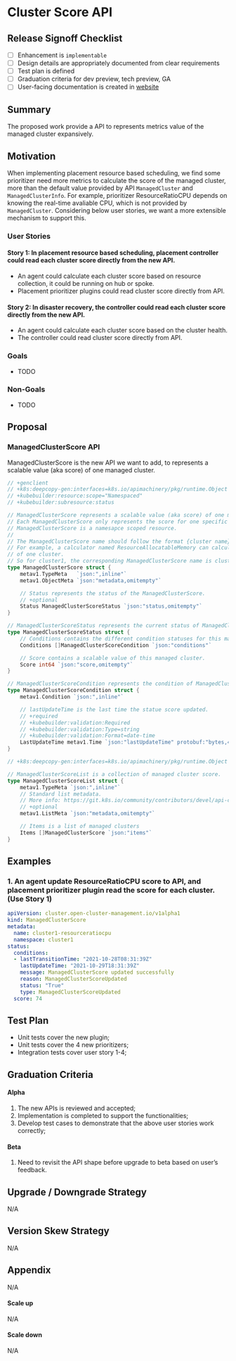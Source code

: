 # Cluster Score API

## Release Signoff Checklist

- [ ] Enhancement is `implementable`
- [ ] Design details are appropriately documented from clear requirements
- [ ] Test plan is defined
- [ ] Graduation criteria for dev preview, tech preview, GA
- [ ] User-facing documentation is created in [website](https://github.com/open-cluster-management-io/website/)

## Summary

The proposed work provide a API to represents metrics value of the managed cluster expansively.

## Motivation

When implementing placement resource based scheduling, we find some prioritizer need more metrics to calculate the score of the managed cluster, more than the default value provided by API `ManagedCluster` and `ManagedClusterInfo`.
For example, prioritizer ResourceRatioCPU depends on knowing the real-time avaliable CPU, which is not provided by `ManagedCluster`.
Considering below user stories, we want a more extensible mechanism to support this.

### User Stories

#### Story 1: In placement resource based scheduling, placement controller could read each cluster score directly from the new API.
  - An agent could calculate each cluster score based on resource collection, it could be running on hub or spoke.
  - Placement prioritizer plugins could read cluster score directly from API.

#### Story 2: In disaster recovery, the controller could read each cluster score directly from the new API.
  - An agent could calculate each cluster score based on the cluster health.
  - The controller could read cluster score directly from API.

### Goals

- TODO

### Non-Goals

- TODO

## Proposal

### ManagedClusterScore API
ManagedClusterScore is the new API we want to add, to represents a scalable value (aka score) of one managed cluster.
```go
// +genclient
// +k8s:deepcopy-gen:interfaces=k8s.io/apimachinery/pkg/runtime.Object
// +kubebuilder:resource:scope="Namespaced"
// +kubebuilder:subresource:status

// ManagedClusterScore represents a scalable value (aka score) of one managed cluster.
// Each ManagedClusterScore only represents the score for one specific calculator type.
// ManagedClusterScore is a namesapce scoped resource.
//
// The ManagedClusterScore name should follow the format {cluster name}-{calculator name}.
// For example, a calculator named ResourceAllocatableMemory can calculate the totale allocatable memory
// of one cluster.
// So for cluster1, the corresponding ManagedClusterScore name is cluster1-resourceallocatablememory.
type ManagedClusterScore struct {
	metav1.TypeMeta   `json:",inline"`
	metav1.ObjectMeta `json:"metadata,omitempty"`

	// Status represents the status of the ManagedClusterScore.
	// +optional
	Status ManagedClusterScoreStatus `json:"status,omitempty"`
}

// ManagedClusterScoreStatus represents the current status of ManagedClusterScore.
type ManagedClusterScoreStatus struct {
	// Conditions contains the different condition statuses for this managed cluster score.
	Conditions []ManagedClusterScoreCondition `json:"conditions"`

	// Score contains a scalable value of this managed cluster.
	Score int64 `json:"score,omitempty"`
}

// ManagedClusterScoreCondition represents the condition of ManagedClusterScore.
type ManagedClusterScoreCondition struct {
	metav1.Condition `json:",inline"`

	// lastUpdateTime is the last time the statue score updated.
	// +required
	// +kubebuilder:validation:Required
	// +kubebuilder:validation:Type=string
	// +kubebuilder:validation:Format=date-time
	LastUpdateTime metav1.Time `json:"lastUpdateTime" protobuf:"bytes,4,opt,name=lastTransitionTime"`
}

// +k8s:deepcopy-gen:interfaces=k8s.io/apimachinery/pkg/runtime.Object

// ManagedClusterScoreList is a collection of managed cluster score.
type ManagedClusterScoreList struct {
	metav1.TypeMeta `json:",inline"`
	// Standard list metadata.
	// More info: https://git.k8s.io/community/contributors/devel/api-conventions.md#types-kinds
	// +optional
	metav1.ListMeta `json:"metadata,omitempty"`

	// Items is a list of managed clusters
	Items []ManagedClusterScore `json:"items"`
}
```

## Examples

### 1. An agent update ResourceRatioCPU score to API, and placement prioritizer plugin read the score for each cluster. (Use Story 1)
```yaml
apiVersion: cluster.open-cluster-management.io/v1alpha1
kind: ManagedClusterScore
metadata:
  name: cluster1-resourceratiocpu
  namespace: cluster1
status:
  conditions:
  - lastTransitionTime: "2021-10-28T08:31:39Z"
    lastUpdateTime: "2021-10-29T18:31:39Z"
    message: ManagedClusterScore updated successfully
    reason: ManagedClusterScoreUpdated
    status: "True"
    type: ManagedClusterScoreUpdated
  score: 74
```

## Test Plan

- Unit tests cover the new plugin;
- Unit tests cover the 4 new prioritizers;
- Integration tests cover user story 1-4;

## Graduation Criteria
#### Alpha
1. The new APIs is reviewed and accepted;
2. Implementation is completed to support the functionalities;
3. Develop test cases to demonstrate that the above user stories work correctly;

#### Beta
1. Need to revisit the API shape before upgrade to beta based on user’s feedback.

## Upgrade / Downgrade Strategy
N/A

## Version Skew Strategy
N/A

## Appendix
N/A

#### Scale up
N/A

#### Scale down
N/A
